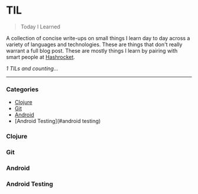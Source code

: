 
# TIL

> Today I Learned

A collection of concise write-ups on small things I learn day to day across a
variety of languages and technologies. These are things that don't really
warrant a full blog post. These are mostly things I learn by pairing with
smart people at [Hashrocket](http://hashrocket.com/).

_1 TILs and counting..._

---

### Categories

* [Clojure](#clojure)
* [Git](#git)
* [Android](#android)
* [Android Testing](#android testing)

### Clojure


### Git


### Android


### Android Testing
